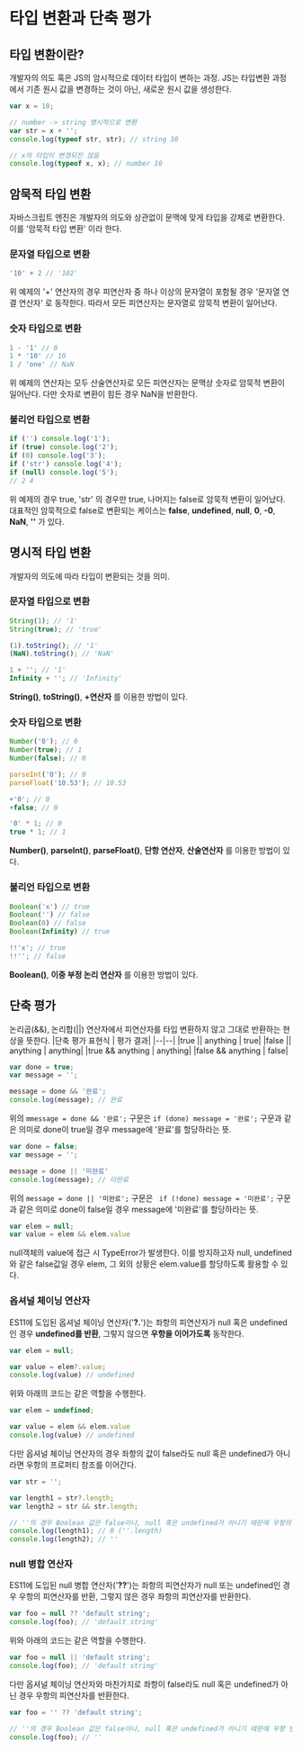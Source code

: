 # 타입 변환과 단축 평가
## 타입 변환이란?
개발자의 의도 혹은 JS의 암시적으로 데이터 타입이 변하는 과정. JS는 타입변환 과정에서 기존 원시 값을 변경하는 것이 아닌, 새로운 원시 값을 생성한다.
```javascript
var x = 10;

// number -> string 명시적으로 변환
var str = x + '';
console.log(typeof str, str); // string 10

// x의 타입이 변경되진 않음
console.log(typeof x, x); // number 10
```

## 암묵적 타입 변환
자바스크립트 엔진은 개발자의 의도와 상관없이 문맥에 맞게 타입을 강제로 변환한다. 이를 '암묵적 타입 변환' 이라 한다.

### 문자열 타입으로 변환
```javascript
'10' + 2 // '102'
```
위 예제의 '+' 연산자의 경우 피연산자 중 하나 이상의 문자열이 포함될 경우 '문자열 연결 연산자' 로 동작한다. 따라서 모든 피연산자는 문자열로 암묵적 변환이 일어난다.

### 숫자 타입으로 변환
```javascript
1 - '1' // 0
1 * '10' // 10
1 / 'one' // NaN
```
위 예제의 연산자는 모두 산술연산자로 모든 피연산자는 문맥상 숫자로 암묵적 변환이 일어난다. 다만 숫자로 변환이 힘든 경우 NaN을 반환한다.

### 불리언 타입으로 변환
```javascript
if ('') console.log('1');
if (true) console.log('2');
if (0) console.log('3');
if ('str') console.log('4');
if (null) console.log('5');
// 2 4
```
위 예제의 경우 true, 'str' 의 경우만 true, 나머지는 false로 암묵적 변환이 일어났다. 대표적인 암묵적으로 false로 변환되는 케이스는 **false**, **undefined**, **null**, **0**, **-0**, **NaN**, **''** 가 있다.

## 명시적 타입 변환
개발자의 의도에 따라 타입이 변환되는 것을 의미.

### 문자열 타입으로 변환
```javascript
String(1); // '1'
String(true); // 'true'

(1).toString(); // '1'
(NaN).toString(); // 'NaN'

1 + ''; // '1'
Infinity + ''; // 'Infinity'
```
**String()**, **toString()**, **+연산자** 를 이용한 방법이 있다.

### 숫자 타입으로 변환
```javascript
Number('0'); // 0
Number(true); // 1
Number(false); // 0

parseInt('0'); // 0
parseFloat('10.53'); // 10.53

+'0'; // 0
+false; // 0

'0' * 1; // 0
true * 1; // 1
```
**Number()**, **parseInt()**, **parseFloat()**, **단항 연산자**, **산술연산자** 를 이용한 방법이 있다.

### 불리언 타입으로 변환
```javascript
Boolean('x') // true
Boolean('') // false
Boolean(0) // false
Boolean(Infinity) // true

!!'x'; // true
!!''; // false
```
**Boolean()**, **이중 부정 논리 연산자** 를 이용한 방법이 있다.

## 단축 평가
논리곱(&&), 논리합(||) 연산자에서 피연산자를 타입 변환하지 않고 그대로 반환하는 현상을 뜻한다.
|단축 평가 표현식 | 평가 결과|
|--|--|
|true \|\| anything | true|
|false \|\| anything | anything|
|true && anything | anything|
|false && anything | false|

```javascript
var done = true;
var message = '';

message = done && '완료';
console.log(message); // 완료
```
위의 ```mmessage = done && '완료';``` 구문은 ```if (done) message = '완료';``` 구문과 같은 의미로 done이 true일 경우 message에 '완료'를 할당하라는 뜻.

```javascript
var done = false;
var message = '';

message = done || '미완료'
console.log(message); // 미완료
```
위의 ```message = done || '미완료';``` 구문은 ``` if (!done) message = '미완료';``` 구문과 같은 의미로 done이 false일 경우 message에 '미완료'를 할당하라는 뜻.

```javascript
var elem = null;
var value = elem && elem.value
```
null객체의 value에 접근 시 TypeError가 발생한다. 이를 방지하고자 null, undefined와 같은 false값일 경우 elem, 그 외의 상황은 elem.value를 할당하도록 활용할 수 있다.

### 옵셔널 체이닝 연산자
ES11에 도입된 옵셔널 체이닝 연산자('**?.**')는 좌항의 피연산자가 null 혹은 undefined 인 경우 **undefined를 반환**, 그렇지 않으면 **우항을 이어가도록** 동작한다.
```javascript
var elem = null;

var value = elem?.value;
console.log(value) // undefined
```
위와 아래의 코드는 같은 역할을 수행한다.
```javascript
var elem = undefined;

var value = elem && elem.value
console.log(value) // undefined
```
다만 옵셔널 체이닝 연산자의 경우 좌항의 값이 false라도 null 혹은 undefined가 아니라면 우항의 프로퍼티 참조를 이어간다.
```javascript
var str = '';

var length1 = str?.length;
var length2 = str && str.length;

// ''의 경우 Boolean 값은 false이나, null 혹은 undefined가 아니기 때문에 우항의 참조 발생.
console.log(length1); // 0 (''.length)
console.log(length2); // ''
```

### null 병합 연산자
ES11에 도입된 null 병합 연산자('**??**')는 좌항의 피연산자가 null 또는 undefined인 경우 우항의 피연산자를 반환, 그렇지 않은 경우 좌항의 피연산자를 반환한다.
```javascript
var foo = null ?? 'default string';
console.log(foo); // 'default string'
```
위와 아래의 코드는 같은 역할을 수행한다.
```javascript
var foo = null || 'default string';
console.log(foo); // 'default string'
```
다만 옵셔널 체이닝 연산자와 마찬가지로 좌항이 false라도 null 혹은 undefined가 아닌 경우 우항의 피연산자를 반환한다.
```javascript
var foo = '' ?? 'default string';

// ''의 경우 Boolean 값은 false이나, null 혹은 undefined가 아니기 때문에 우항 반환
console.log(foo); // ''
```
